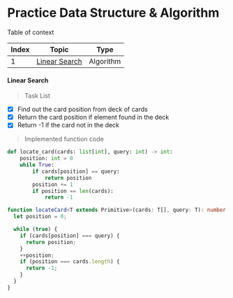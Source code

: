 # Practice Data Structure & Algorithm

Table of context

| Index | Topic                           | Type      |
| ----- | ------------------------------- | --------- |
| 1     | [Linear Search](#linear-search) | Algorithm |

#### Linear Search

> Task List

- [x] Find out the card position from deck of cards
- [x] Return the card position if element found in the deck
- [x] Return -1 if the card not in the deck

> Implemented function code

```python
def locate_card(cards: list[int], query: int) -> int:
    position: int = 0
    while True:
        if cards[position] == query:
            return position
        position += 1
        if position == len(cards):
            return -1
```

```typescript
function locateCard<T extends Primitive>(cards: T[], query: T): number {
  let position = 0;

  while (true) {
    if (cards[position] === query) {
      return position;
    }
    ++position;
    if (position === cards.length) {
      return -1;
    }
  }
}
```
